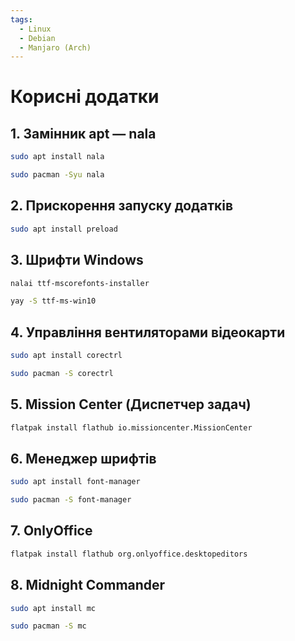 ```yaml
---
tags:
  - Linux
  - Debian
  - Manjaro (Arch)
---
```

# Корисні додатки

## 1. Замінник apt — nala
```bash
sudo apt install nala
```
```bash
sudo pacman -Syu nala
```

##  2. Прискорення запуску додатків
```bash
sudo apt install preload
```

##  3. Шрифти Windows
```bash
nalai ttf-mscorefonts-installer
```
```bash
yay -S ttf-ms-win10
```

## 4. Управління вентиляторами відеокарти
```bash
sudo apt install corectrl
```
```bash
sudo pacman -S corectrl
```

## 5. Mission Center (Диспетчер задач)
```bash
flatpak install flathub io.missioncenter.MissionCenter
```

## 6. Менеджер шрифтів
```bash
sudo apt install font-manager
```
```bash
sudo pacman -S font-manager
```

## 7. OnlyOffice
```bash
flatpak install flathub org.onlyoffice.desktopeditors
```

## 8. Midnight Commander
```bash
sudo apt install mc  
```
```bash
sudo pacman -S mc  
```
